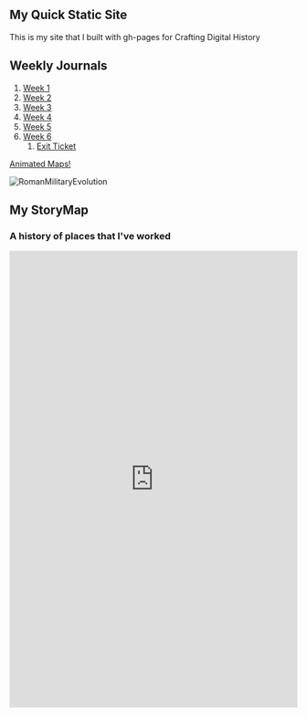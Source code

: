 ## My Quick Static Site

This is my site that I built with gh-pages for Crafting Digital History






## Weekly Journals
1. [Week 1](https://github.com/WilliamKohlman/week-one/blob/master/journal.md)
1. [Week 2](https://github.com/WilliamKohlman/week-two/blob/master/journal.md)
1. [Week 3](https://github.com/WilliamKohlman/week-three/blob/master/Journal.md)
1. [Week 4](https://github.com/WilliamKohlman/week-four/blob/master/journal.md)
1. [Week 5](https://github.com/WilliamKohlman/week-five/blob/master/Journal.md)
1. [Week 6](https://github.com/WilliamKohlman/week-six/blob/master/Journal.md)
   1. [Exit Ticket](ExitTicket.md)

[Animated Maps!](web-map/index3.html)

![RomanMilitaryEvolution](RomeMilitaryEvolution.png)



## My StoryMap
### A history of places that I've worked
<iframe src="https://uploads.knightlab.com/storymapjs/1134fddfd1f6776d571b5dbf1e4bb484/my-first-storymap/index.html" frameborder="0" width="100%" height="800"></iframe>
